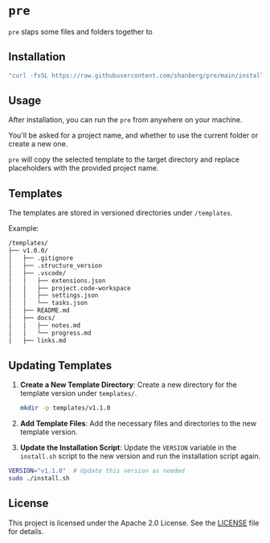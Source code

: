 # `pre`

`pre` slaps some files and folders together to 

## Installation

```bash
"curl -fsSL https://raw.githubusercontent.com/shanberg/pre/main/install.sh | sh"
```

## Usage

After installation, you can run the `pre` from anywhere on your machine.

You'll be asked for a project name, and whether to use the current folder or create a new one.

`pre` will copy the selected template to the target directory and replace placeholders with the provided project name.

## Templates

The templates are stored in versioned directories under `/templates`.

Example:

```md
/templates/
├── v1.0.0/
│   ├── .gitignore
│   ├── .structure_version
│   ├── .vscode/
│   │   ├── extensions.json
│   │   ├── project.code-workspace
│   │   ├── settings.json
│   │   └── tasks.json
│   ├── README.md
│   ├── docs/ 
│   │   ├── notes.md
│   │   └── progress.md
│   ├── links.md
```

## Updating Templates

1. **Create a New Template Directory**: Create a new directory for the template version under `templates/`.

    ```bash
    mkdir -p templates/v1.1.0
    ```

2. **Add Template Files**: Add the necessary files and directories to the new template version.

3. **Update the Installation Script**: Update the `VERSION` variable in the `install.sh` script to the new version and run the installation script again.

```bash
VERSION="v1.1.0"  # Update this version as needed
sudo ./install.sh
```

## License

This project is licensed under the Apache 2.0 License. See the [LICENSE](LICENSE) file for details.
